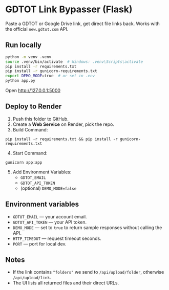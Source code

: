 # GDTOT Link Bypasser (Flask)

Paste a GDTOT or Google Drive link, get direct file links back. Works with the official `new.gdtot.com` API.

## Run locally

```bash
python -m venv .venv
source .venv/bin/activate  # Windows: .venv\Scripts\activate
pip install -r requirements.txt
pip install -r gunicorn-requirements.txt
export DEMO_MODE=true  # or set in .env
python app.py
```

Open http://127.0.0.1:5000

## Deploy to Render

1. Push this folder to GitHub.
2. Create a **Web Service** on Render, pick the repo.
3. Build Command:
```
pip install -r requirements.txt && pip install -r gunicorn-requirements.txt
```
4. Start Command:
```
gunicorn app:app
```
5. Add Environment Variables:
   - `GDTOT_EMAIL`
   - `GDTOT_API_TOKEN`
   - (optional) `DEMO_MODE=false`

## Environment variables

- `GDTOT_EMAIL` — your account email.
- `GDTOT_API_TOKEN` — your API token.
- `DEMO_MODE` — set to `true` to return sample responses without calling the API.
- `HTTP_TIMEOUT` — request timeout seconds.
- `PORT` — port for local dev.

## Notes
- If the link contains `"folders"` we send to `/api/upload/folder`, otherwise `/api/upload/link`.
- The UI lists all returned files and their direct URLs.
